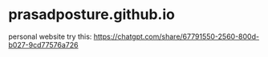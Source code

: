 # prasadposture.github.io
personal website
try this: https://chatgpt.com/share/67791550-2560-800d-b027-9cd77576a726
